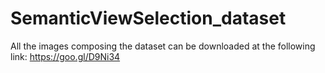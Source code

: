 # SemanticViewSelection_dataset

All the images composing the dataset can be downloaded at the following link:
https://goo.gl/D9Ni34
